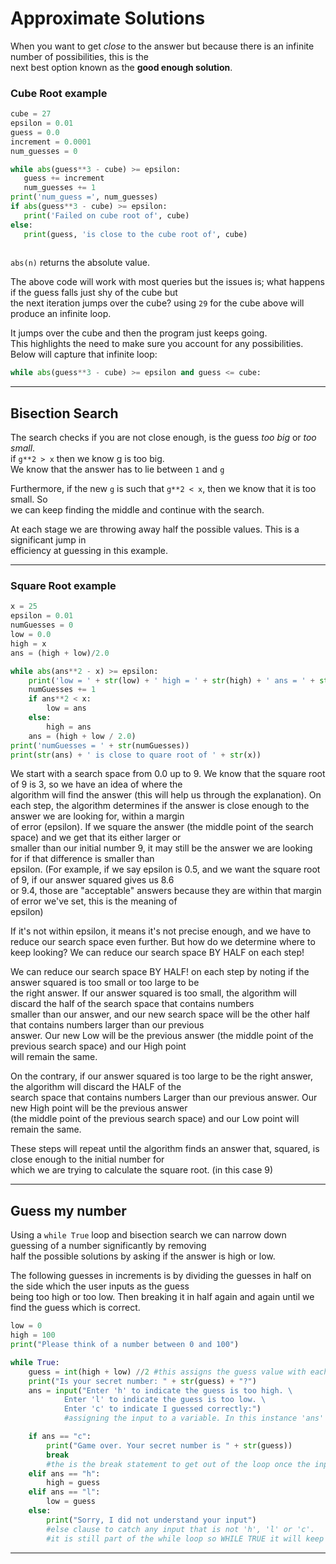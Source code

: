 # Approximate Solutions
When you want to get *close* to the answer but because there is an infinite number of possibilities, this is the\
 next best option known as the **good enough solution**.
 
 ### Cube Root example
 ```python
cube = 27
epsilon = 0.01
guess = 0.0
increment = 0.0001
num_guesses = 0

while abs(guess**3 - cube) >= epsilon:
    guess += increment
    num_guesses += 1
print('num_guess =', num_guesses)
if abs(guess**3 - cube) >= epsilon:
    print('Failed on cube root of', cube)
else:
    print(guess, 'is close to the cube root of', cube)
    
```
`abs(n)` returns the absolute value.


The above code will work with most queries but the issues is; what happens if the guess falls just shy of the cube but\
the next iteration jumps over the cube? using `29` for the cube above will produce an infinite loop. 

It jumps over the cube and then the program just keeps going.\
This highlights the need to make sure you account for any possibilities.
Below will capture that infinite loop:
```python
while abs(guess**3 - cube) >= epsilon and guess <= cube:
```
___
## Bisection Search
The search checks if you are not close enough, is the guess *too big* or *too small*.\
if `g**2 > x` then we know g is too big.\
We know that the answer has to lie between `1` and `g`

Furthermore, if the new `g` is such that `g**2 < x`, then we know that it is too small. So\
we can keep finding the middle and continue with the search.

At each stage we are throwing away half the possible values. This is a significant jump in\
efficiency at guessing in this example.
___
### Square Root  example
```python
x = 25
epsilon = 0.01
numGuesses = 0
low = 0.0
high = x
ans = (high + low)/2.0

while abs(ans**2 - x) >= epsilon:
    print('low = ' + str(low) + ' high = ' + str(high) + ' ans = ' + str(ans))
    numGuesses += 1
    if ans**2 < x:
        low = ans
    else:
        high = ans
    ans = (high + low / 2.0)
print('numGuesses = ' + str(numGuesses))
print(str(ans) + ' is close to quare root of ' + str(x))

```


We start with a search space from 0.0 up to 9. We know that the square root of 9 is 3, so we have an idea of where the\
algorithm will find the answer (this will help us through the explanation).
On each step, the algorithm determines if the answer is close enough to the answer we are looking for, within a margin\
of error (epsilon). If we square the answer (the middle point of the search space) and we get that its either larger or\
smaller than our initial number 9, it may still be the answer we are looking for if that difference is smaller than\
epsilon. (For example, if we say epsilon is 0.5, and we want the square root of 9, if our answer squared gives us 8.6\
or 9.4, those are "acceptable" answers because they are within that margin of error we've set, this is the meaning of\
epsilon)

If it's not within epsilon, it means it's not precise enough, and we have to reduce our search space even further.
But how do we determine where to keep looking? We can reduce our search space BY HALF on each step!

We can reduce our search space BY HALF! on each step by noting if the answer squared is too small or too large to be\
the right answer.
If our answer squared is too small, the algorithm will discard the half of the search space that contains numbers\
smaller than our answer, and our new search space will be the other half that contains numbers larger than our previous\
answer. Our new Low will be the previous answer (the middle point of the previous search space) and our High point\
will remain the same.

On the contrary, if our answer squared is too large to be the right answer, the algorithm will discard the HALF of the\
search space that contains numbers Larger than our previous answer. Our new High point will be the previous answer\
(the middle point of the previous search space) and our Low point will remain the same.

These steps will repeat until the algorithm finds an answer that, squared, is close enough to the initial number for\
which we are trying to calculate the square root. (in this case 9)

___
## Guess my number

Using a `while True` loop and bisection search we can narrow down guessing of a number significantly by removing\
half the possible solutions by asking if the answer is high or low.

The following guesses in increments is by dividing the guesses in half on the side which the user inputs as the guess\
being too high or too low. Then breaking it in half again and again until we find the guess which is correct.

```python
low = 0
high = 100
print("Please think of a number between 0 and 100")

while True:
    guess = int(high + low) //2 #this assigns the guess value with each iteration as high and low divided by 2
    print("Is your secret number: " + str(guess) + "?")
    ans = input("Enter 'h' to indicate the guess is too high. \
            Enter 'l' to indicate the guess is too low. \
            Enter 'c' to indicate I guessed correctly:")
            #assigning the input to a variable. In this instance 'ans'

    if ans == "c":
        print("Game over. Your secret number is " + str(guess))
        break
        #the is the break statement to get out of the loop once the input is 'c'
    elif ans == "h":
        high = guess
    elif ans == "l":
        low = guess
    else:
        print("Sorry, I did not understand your input")
        #else clause to catch any input that is not 'h', 'l' or 'c'.
        #it is still part of the while loop so WHILE TRUE it will keep putting them back to the beginning.
```
___


